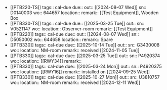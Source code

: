 - [[PTB220-TS]] 
  tags:: cal-due
  due:: 
  out:: [[2024-08-07 Wed]]
  sn:: D0140003
  wo:: 644657
  location:: 
  remark:: [[Test Equipment]], Wooden Box
- [[PTB330-TS]] 
  tags:: cal-due
  due:: [[2025-03-25 Tue]]
  out::
  sn:: V0521147
  wo:: 
  location:: Observer-room
  remark:: [[Test Equipment]]
- [[PTB220]] 
  tags:: cal-due
  due::
  out:: [[2024-08-07 Wed]]
  sn:: D5050002
  wo:: 644658
  location:: 
  remark:: Spare
- [[PTB330]] 
  tags:: cal-due
  due:: [[2025-10-14 Tue]]
  out:: 
  sn:: G3430008
  wo:: 
  location:: NM-room
  remark:: received [[2024-11-05 Tue]]
- [[PTB330]] 
  tags:: cal-due
  due:: [[2025-03-25 Tue]]
  out::
  sn:: P4920374
  wo:: 
  location:: [[RWY34]]
  remark::
- [[PTB330]] 
  tags:: cal-due
  due:: [[2025-03-24 Mon]]
  out::
  sn:: P4920375
  wo:: 
  location:: [[RWY16]] 
  remark:: installed on [[2024-09-25 Wed]]
- [[PTB330]] 
  tags:: cal-due
  due:: [[2025-10-27 Mon]]
  out:: 
  sn:: U3810757
  wo:: 
  location:: NM-room
  remark:: received [[2024-12-11 Wed]]